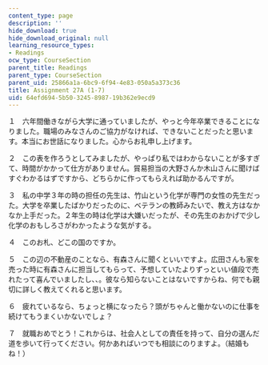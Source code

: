 ```yaml
---
content_type: page
description: ''
hide_download: true
hide_download_original: null
learning_resource_types:
- Readings
ocw_type: CourseSection
parent_title: Readings
parent_type: CourseSection
parent_uid: 25866a1a-6bc9-6f94-4e83-050a5a373c36
title: Assignment 27A (1-7)
uid: 64efd694-5b50-3245-8987-19b362e9ecd9
---
```


１　六年間働きながら大学に通っていましたが、やっと今年卒業できることになりました。職場のみなさんのご協力がなければ、できないことだったと思います。本当にお世話になりました。心からお礼申し上げます。

２　この表を作ろうとしてみましたが、やっぱり私ではわからないことが多すぎて、時間がかかって仕方がありません。貿易担当の大野さんか木山さんに聞けばすぐわかるはずですから、どちらかに作ってもらえれば助かるんですが。

３　私の中学３年の時の担任の先生は、竹山という化学が専門の女性の先生だった。大学を卒業したばかりだったのに、ベテランの教師みたいで、教え方はなかなか上手だった。２年生の時は化学は大嫌いだったが、その先生のおかげで少し化学のおもしろさがわかったような気がする。

４　このお札、どこの国のですか。

５　この辺の不動産のことなら、有森さんに聞くといいですよ。広田さんも家を売った時に有森さんに担当してもらって、予想していたよりずっといい値段で売れたって喜んでいましたし、、。彼なら知らないことはないですからね、何でも親切に詳しく教えてくれると思います。

６　疲れているなら、ちょっと横になったら？頭がちゃんと働かないのに仕事を続けてもうまくいかないでしょ？

７　就職おめでとう！これからは、社会人としての責任を持って、自分の選んだ道を歩いて行ってください。何かあればいつでも相談にのりますよ。（結婚もね！）